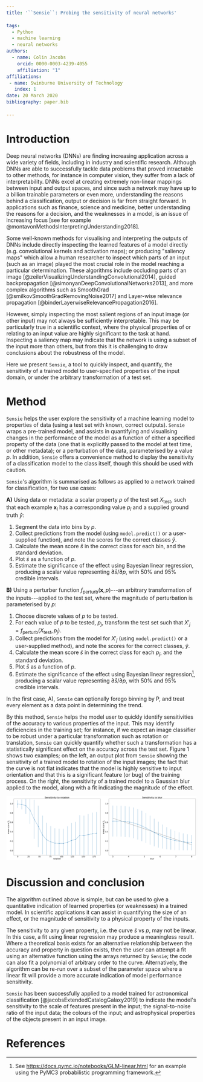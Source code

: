 ```yaml
---
title: '``Sensie``: Probing the sensitivity of neural networks'

tags:
  - Python
  - machine learning
  - neural networks
authors:
  - name: Colin Jacobs
    orcid: 0000-0003-4239-4055
    affiliation: "1" 
affiliations:
 - name: Swinburne University of Technology
   index: 1
date: 20 March 2020
bibliography: paper.bib

---
```


# Introduction 

Deep neural networks (DNNs) are finding increasing application across a wide variety of fields, including in industry and scientific research. Although DNNs are able to successfully tackle data problems that proved intractable to other methods, for instance in computer vision, they suffer from a lack of interpretability. DNNs excel at creating extremely non-linear mappings between input and output spaces, and since such a network may have up to a billion trainable parameters or even more, understanding the reasons behind a classification, output or decision is far from straight forward. In applications such as finance, science and medicine, better understanding the reasons for a decision, and the weaknesses in a model, is an issue of increasing focus [see for example @montavonMethodsInterpretingUnderstanding2018].

Some well-known methods for visualising and interpreting the outputs of DNNs include directly inspecting the learned features of a model directly (e.g. convolutional kernels and activation maps); or producing "saliency maps" which allow a human researcher to inspect which parts of an input (such as an image) played the most crucial role in the model reaching a particular determination. These algorithms include occluding parts of an image [@zeilerVisualizingUnderstandingConvolutional2014], guided backpropagation [@simonyanDeepConvolutionalNetworks2013], and more complex algorithms such as SmoothGrad [@smilkovSmoothGradRemovingNoise2017] and Layer-wise relevance propagation [@binderLayerwiseRelevancePropagation2016].

However, simply inspecting the most salient regions of an input image (or other input) may not always be sufficiently interpretable. This may be particularly true in a scientific context, where the physical properties of or relating to an input value are highly significant to the task at hand. Inspecting a saliency map may indicate that the network is using a subset of the input more than others, but from this it is challenging to draw conclusions about the robustness of the model. 

Here we present ``Sensie``, a tool to quickly inspect, and quantify, the sensitivity of a trained model to user-specified properties of the input domain, or under the arbitrary transformation of a test set.

# Method

``Sensie`` helps the user explore the sensitivity of a machine learning model to properties of data (using a test set with known, correct outputs). ``Sensie`` wraps a pre-trained model, and assists in quantifying and visualising changes in the performance of the model as a function of either a specified property of the data (one that is explicitly passed to the model at test time, or other metadata); or a perturbation of the data, parameterised by a value *p*. In addition, ``Sensie`` offers a convenience method to display the sensitivity of a classification model to the class itself, though this should be used with caution.

``Sensie``'s algorithm is summarised as follows as applied to a network trained for classification, for two use cases:

**A)** Using data or metadata: a scalar property $p$ of the test set $X_{\textrm{test}}$, such that each example $\boldsymbol{x}_i$ has a corresponding value $p_i$ and a supplied ground truth $\hat{y}$:

1. Segment the data into bins by $p$.
2. Collect predictions from the model (using ``model.predict()`` or a user-supplied function), and note the scores for the correct classes $\hat{y}$.
3. Calculate the mean score $\bar{s}$ in the correct class for each bin, and the standard deviation.
4. Plot $\bar{s}$ as a function of $p$.
5. Estimate the significance of the effect using Bayesian linear regression, producing a scalar value representing $\partial \bar{s}/\partial p$, with 50% and 95% credible intervals.

**B)** Using a perturber function $f_{\textrm{perturb}}(\boldsymbol{x}, p)$---an arbitrary transformation of the inputs---applied to the test set, where the magnitude of perturbation is parameterised by $p$:

1. Choose discrete values of $p$ to be tested.
2. For each value of $p$ to be tested, $p_j$, transform the test set such that $X'_j = f_{\textrm{perturb}}(X_\textrm{test}, p_j)$.
3. Collect predictions from the model for $X'_j$ (using ``model.predict()`` or a user-supplied method), and note the scores for the correct classes, $\hat{y}$.
4. Calculate the mean score $\bar{s}$ in the correct class for each $p_j$, and the standard deviation.
5. Plot $\bar{s}$ as a function of $p$.
6. Estimate the significance of the effect using Bayesian linear regression[^bayesian], producing a scalar value representing $\partial \bar{s}/\partial p$, with 50% and 95% credible intervals.

In the first case, A), ``Sensie`` can optionally forego binning by P, and treat every element as a data point in determining the trend.

By this method, ``Sensie`` helps the model user to quickly identify sensitivities of the accuracy to various properties of the input. This may identify deficiencies in the training set; for instance, if we expect an image classifier to be robust under a particular transformation such as rotation or translation, ``Sensie`` can quickly quantify whether such a transformation has a statistically significant effect on the accuracy across the test set. Figure 1 shows two examples; on the left, an output plot from ``Sensie`` showing the sensitivity of a trained model to rotation of the input images; the fact that the curve is not flat indicates that the model is highly sensitive to input orientation and that this is a significant feature (or bug) of the training process. On the right, the sensitivity of a trained model to a Gaussian blur applied to the model, along with a fit indicating the magnitude of the effect.

![Left: Output from ``Sensie`` for a model trained to recognise handwritten digits, testing model sensitivity to rotation. Error bars show the standard deviation for the mean ground-truth-class score. Right: Sensitivity of a model to ann applied blir of the input image data, showing a linear fit to a significant region.](sensie_examples.png)

# Discussion and conclusion

The algorithm outlined above is simple, but can be used to give a quantitative indication of learned properties (or weaknesses) in a trained model. In scientific applications it can assist in quantifying the size of an effect, or the magnitude of sensitivity to a physical property of the inputs.

The sensitivity to any given property, i.e. the curve $\bar{s}$ vs $p$, may not be linear. In this case, a fit using linear regression may produce a meaningless result. Where a theoretical basis exists for an alternative relationship between the accuracy and property in question exists, then the user can attempt a fit using an alternative function using the arrays returned by ``Sensie``; the code can also fit a polynomial of arbitrary order to the curve. Alternatively, the algorithm can be re-run over a subset of the parameter space where a linear fit will provide a more accurate indication of model performance sensitivity.

``Sensie`` has been successfully applied to a model trained for astronomical classification [@jacobsExtendedCatalogGalaxy2019] to indicate the model's sensitivity to the scale of features present in the input; the signal-to-noise ratio of the input data; the colours of the input; and astrophysical properties of the objects present in an input image.

# References

[^bayesian]: See https://docs.pymc.io/notebooks/GLM-linear.html for an example using the PyMC3 probabilistic programming framework.
